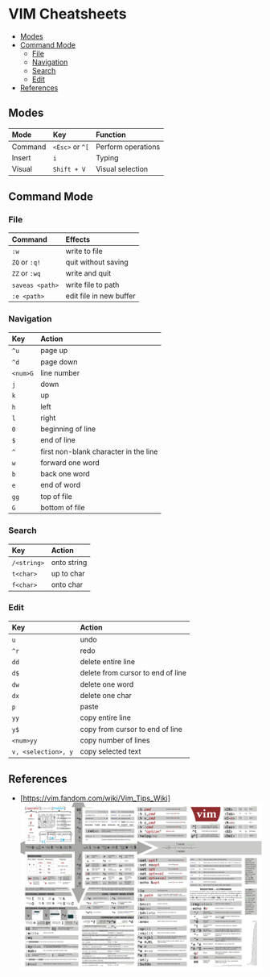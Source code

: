 # VIM Cheatsheets
* [Modes](#modes)
* [Command Mode](#command-mode)
  * [File](#file)
  * [Navigation](#navigation)
  * [Search](#search)
  * [Edit](#edit)
* [References](#references)

## Modes
| Mode | Key | Function
|:--   |:--     |:--
| Command | `<Esc>` or `^[` | Perform operations
| Insert | `i` | Typing
| Visual | `Shift + V` | Visual selection

## Command Mode
### File
| Command | Effects
|:--|:--
| `:w` | write to file
| `ZQ` or `:q!` | quit without saving
| `ZZ` or `:wq` | write and quit
| `saveas <path>` | write file to path
| `:e <path>` | edit file in new buffer

### Navigation
| Key | Action
|:--|:--
| `^u` | page up
| `^d` | page down
| `<num>G` | line number
| `j` | down
| `k` | up
| `h` | left
| `l` | right
| `0` | beginning of line
| `$` | end of line
| `^` | first non-blank character in the line
| `w` | forward one word
| `b` | back one word
| `e` | end of word
| `gg` | top of file
| `G` | bottom of file

### Search
| Key | Action
|:--|:--
| `/<string>` | onto string
| `t<char>` | up to char
| `f<char>` | onto char

### Edit
| Key | Action
|:--|:--
| `u` | undo
| `^r` | redo
| `dd` | delete entire line
| `d$` | delete from cursor to end of line
| `dw` | delete one word
| `dx` | delete one char
| `p` | paste
| `yy` | copy entire line
| `y$` | copy from cursor to end of line
| `<num>yy` | copy number of lines
| `v, <selection>, y` | copy selected text

## References
* [https://vim.fandom.com/wiki/Vim_Tips_Wiki]
![vimcheatsheet](https://github.com/mythspal/dev/raw/master/vim/vimcheatsheet.png)
